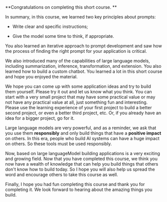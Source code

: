 **Congratulations on completing this short course. **

In summary, in this course, we learned two key principles about prompts:

- Write clear and specific instructions;

- Give the model some time to think, if appropriate.

You also learned an iterative approach to prompt development and saw how the process of finding the right prompt for your application is critical.

We also introduced many of the capabilities of large language models, including summarization, inference, transformation, and extension. You also learned how to build a custom chatbot. You learned a lot in this short course and hope you enjoyed the material.

We hope you can come up with some application ideas and try to build them yourself. Please try it out and let us know what you think. You can start with a very small project that may have some practical value or may not have any practical value at all, just something fun and interesting. Please use the learning experience of your first project to build a better second project, or even a better third project, etc. Or, if you already have an idea for a bigger project, go for it.

Large language models are very powerful, and as a reminder, we ask that you use them **responsibly** and only build things that have a **positive impact** on others. In this era, people who build AI systems can have a huge impact on others. So these tools must be used responsibly.

Now, based on large languageModel building applications is a very exciting and growing field. Now that you have completed this course, we think you now have a wealth of knowledge that can help you build things that others don't know how to build today. So I hope you will also help us spread the word and encourage others to take this course as well.

Finally, I hope you had fun completing this course and thank you for completing it. We look forward to hearing about the amazing things you build.